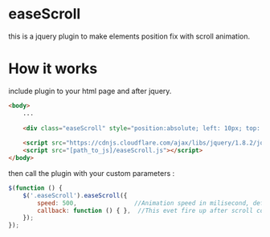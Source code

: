 # easeScroll
this is a jquery plugin to make elements position fix with scroll animation.

How it works
==

include plugin to your html page and after jquery.

```html
<body>
    ...
    
    <div class="easeScroll" style="position:absolute; left: 10px; top: 10px; width: 50px; height: 50px; border: 1px solid #000;">&nbsp;</div>
    
    <script src="https://cdnjs.cloudflare.com/ajax/libs/jquery/1.8.2/jquery.js"></script>
    <script src="[path_to_js]/easeScroll.js"></script>
</body>
```

then call the plugin with your custom parameters :
```js
$(function () {
    $('.easeScroll').easeScroll({
        speed: 500,                //Animation speed in milisecond, default is 500 miliseconds
        callback: function () { },  //This evet fire up after scroll completed
    });
});
```
